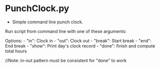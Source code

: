 # PunchClock.py
- Simple command line punch clock.

Run script from command line with one of these arguments:

Options:
          - "in": Clock in
          - "out": Clock out
          - "break": Start break
          - "end": End break
          - "show": Print day's clock record
          - "done": finish and compute total hours
          
//Note: in-out pattern must be consistent for "done" to work
